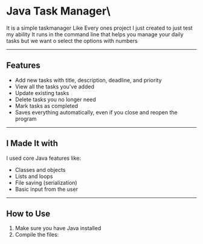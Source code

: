 #  Java Task Manager\

It is a simple taskmanager Like Every ones project I  just created to just test my ability 
It runs in the command line that  helps you manage your daily tasks but we want o select the options with numbers

---

## Features 

- Add new tasks with title, description, deadline, and priority
- View all the tasks you've added
- Update existing tasks
- Delete tasks you no longer need
- Mark tasks as completed
- Saves everything automatically, even if you close and reopen the program

---

## I Made It with 

I used core Java features like:
- Classes and objects
- Lists and loops
- File saving (serialization)
- Basic input from the user

---

##  How to Use

1. Make sure you have Java installed
2. Compile the files:
